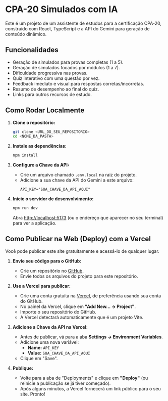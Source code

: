 # CPA-20 Simulados com IA

Este é um projeto de um assistente de estudos para a certificação CPA-20, construído com React, TypeScript e a API do Gemini para geração de conteúdo dinâmico.

## Funcionalidades

- Geração de simulados para provas completas (1 a 5).
- Geração de simulados focados por módulos (1 a 7).
- Dificuldade progressiva nas provas.
- Quiz interativo com uma questão por vez.
- Feedback imediato e visual para respostas corretas/incorretas.
- Resumo de desempenho ao final do quiz.
- Links para outros recursos de estudo.

## Como Rodar Localmente

1.  **Clone o repositório:**
    ```bash
    git clone <URL_DO_SEU_REPOSITORIO>
    cd <NOME_DA_PASTA>
    ```

2.  **Instale as dependências:**
    ```bash
    npm install
    ```

3.  **Configure a Chave da API:**
    - Crie um arquivo chamado `.env.local` na raiz do projeto.
    - Adicione a sua chave da API do Gemini a este arquivo:
      ```
      API_KEY="SUA_CHAVE_DA_API_AQUI"
      ```

4.  **Inicie o servidor de desenvolvimento:**
    ```bash
    npm run dev
    ```
    Abra [http://localhost:5173](http://localhost:5173) (ou o endereço que aparecer no seu terminal) para ver a aplicação.

## Como Publicar na Web (Deploy) com a Vercel

Você pode publicar este site gratuitamente e acessá-lo de qualquer lugar.

1.  **Envie seu código para o GitHub:**
    - Crie um repositório no [GitHub](https://github.com/).
    - Envie todos os arquivos do projeto para este repositório.

2.  **Use a Vercel para publicar:**
    - Crie uma conta gratuita na [Vercel](https://vercel.com), de preferência usando sua conta do GitHub.
    - No painel da Vercel, clique em **"Add New... -> Project"**.
    - Importe o seu repositório do GitHub.
    - A Vercel detectará automaticamente que é um projeto Vite.

3.  **Adicione a Chave da API na Vercel:**
    - Antes de publicar, vá para a aba **Settings -> Environment Variables**.
    - Adicione uma nova variável:
      - **Name:** `API_KEY`
      - **Value:** `SUA_CHAVE_DA_API_AQUI`
    - Clique em "Save".

4.  **Publique:**
    - Volte para a aba de "Deployments" e clique em **"Deploy"** (ou reinicie a publicação se já tiver começado).
    - Após alguns minutos, a Vercel fornecerá um link público para o seu site. Pronto!
